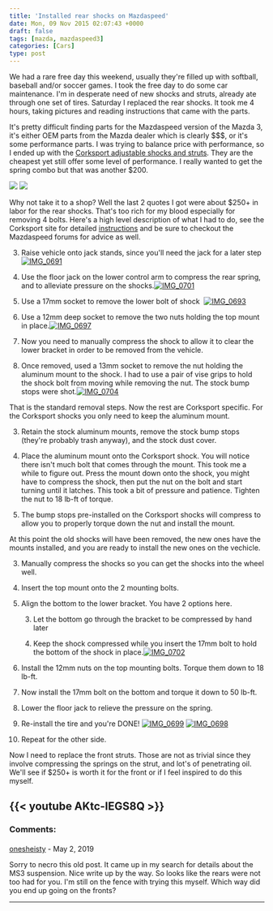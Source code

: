 ```yaml
---
title: 'Installed rear shocks on Mazdaspeed'
date: Mon, 09 Nov 2015 02:07:43 +0000
draft: false
tags: [mazda, mazdaspeed3]
categories: [Cars]
type: post
---
```


We had a rare free day this weekend, usually they're filled up with softball, baseball and/or soccer games. I took the free day to do some car maintenance. I'm in desperate need of new shocks and struts, already ate through one set of tires. Saturday I replaced the rear shocks. It took me 4 hours, taking pictures and reading instructions that came with the parts.

It's pretty difficult finding parts for the Mazdaspeed version of the Mazda 3, it's either OEM parts from the Mazda dealer which is clearly $$$, or it's some performance parts. I was trying to balance price with performance, so I ended up with the [Corksport adjustable shocks and struts](http://corksport.com/corksport-mazdaspeed-3-mazda-3-adjustable-struts-and-shocks.html). They are the cheapest yet still offer some level of performance. I really wanted to get the spring combo but that was another $200.

![](https://familiarodriguez.smugmug.com/Cars/Car-Repair/i-mD57G9c/0/M/IMG_20151107_122408-M.jpg) ![](https://familiarodriguez.smugmug.com/Cars/Car-Repair/i-vWqR5Tr/0/M/IMG_20151107_132037-M.jpg)

Why not take it to a shop? Well the last 2 quotes I got were about $250+ in labor for the rear shocks. That's too rich for my blood especially for removing 4 bolts. Here's a high level description of what I had to do, see the Corksport site for detailed [instructions](http://support.corksport.com/instructions/Axl-3-290-WEB.pdf) and be sure to checkout the Mazdaspeed forums for advice as well.

3.  Raise vehicle onto jack stands, since you'll need the jack for a later step [![IMG_0691](https://zeusville.files.wordpress.com/2015/11/img_0691.jpg?w=660)](https://zeusville.files.wordpress.com/2015/11/img_0691.jpg)

6.  Use the floor jack on the lower control arm to compress the rear spring, and to alleviate pressure on the shocks.[![IMG_0701](https://zeusville.files.wordpress.com/2015/11/img_0701.jpg?w=660)](https://zeusville.files.wordpress.com/2015/11/img_0701.jpg)

9.  Use a 17mm socket to remove the lower bolt of shock  [![IMG_0693](https://zeusville.files.wordpress.com/2015/11/img_0693.jpg?w=660)](https://zeusville.files.wordpress.com/2015/11/img_0693.jpg)

12.  Use a 12mm deep socket to remove the two nuts holding the top mount in place.[![IMG_0697](https://zeusville.files.wordpress.com/2015/11/img_0697.jpg?w=660)](https://zeusville.files.wordpress.com/2015/11/img_0697.jpg)

15.  Now you need to manually compress the shock to allow it to clear the lower bracket in order to be removed from the vehicle.

18.  Once removed, used a 13mm socket to remove the nut holding the aluminum mount to the shock. I had to use a pair of vise grips to hold the shock bolt from moving while removing the nut. The stock bump stops were shot.[![IMG_0704](https://zeusville.files.wordpress.com/2015/11/img_0704.jpg?w=660)](https://zeusville.files.wordpress.com/2015/11/img_0704.jpg)

That is the standard removal steps. Now the rest are Corksport specific. For the Corksport shocks you only need to keep the aluminum mount.

3.  Retain the stock aluminum mounts, remove the stock bump stops (they're probably trash anyway), and the stock dust cover.

6.  Place the aluminum mount onto the Corksport shock. You will notice there isn't much bolt that comes through the mount. This took me a while to figure out. Press the mount down onto the shock, you might have to compress the shock, then put the nut on the bolt and start turning until it latches. This took a bit of pressure and patience. Tighten the nut to 18 lb-ft of torque.

9.  The bump stops pre-installed on the Corksport shocks will compress to allow you to properly torque down the nut and install the mount.

At this point the old shocks will have been removed, the new ones have the mounts installed, and you are ready to install the new ones on the vechicle.

3.  Manually compress the shocks so you can get the shocks into the wheel well.

6.  Insert the top mount onto the 2 mounting bolts.

9.  Align the bottom to the lower bracket. You have 2 options here.

    3.  Let the bottom go through the bracket to be compressed by hand later

    6.  Keep the shock compressed while you insert the 17mm bolt to hold the bottom of the shock in place.[![IMG_0702](https://zeusville.files.wordpress.com/2015/11/img_0702.jpg?w=660)](https://zeusville.files.wordpress.com/2015/11/img_0702.jpg)


12.  Install the 12mm nuts on the top mounting bolts. Torque them down to 18 lb-ft.

15.  Now install the 17mm bolt on the bottom and torque it down to 50 lb-ft.

18.  Lower the floor jack to relieve the pressure on the spring.

21.  Re-install the tire and you're DONE! [![IMG_0699](https://zeusville.files.wordpress.com/2015/11/img_0699.jpg?w=660)](https://zeusville.files.wordpress.com/2015/11/img_0699.jpg) [![IMG_0698](https://zeusville.files.wordpress.com/2015/11/img_0698.jpg?w=660)](https://zeusville.files.wordpress.com/2015/11/img_0698.jpg)

24.  Repeat for the other side.

Now I need to replace the front struts. Those are not as trivial since they involve compressing the springs on the strut, and lot's of penetrating oil. We'll see if $250+ is worth it for the front or if I feel inspired to do this myself.

{{< youtube AKtc-IEGS8Q >}}
---
### Comments:
####
[onesheisty]( "changethings@gmail.com") - <time datetime="2019-05-07 14:24:51">May 2, 2019</time>

Sorry to necro this old post. It came up in my search for details about the MS3 suspension. Nice write up by the way. So looks like the rears were not too had for you. I'm still on the fence with trying this myself. Which way did you end up going on the fronts?
<hr />
